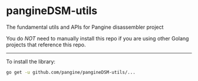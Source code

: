 # pangineDSM-utils

The fundamental utils and APIs for Pangine disassembler project

You do *NOT* need to manually install this repo if you are using other Golang projects that reference this repo.

------------------------------
To install the library:
```bash
go get -u github.com/pangine/pangineDSM-utils/...
```

